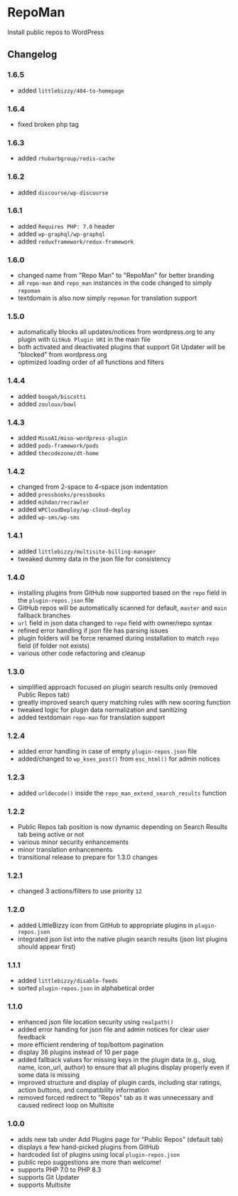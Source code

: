 # RepoMan

Install public repos to WordPress

## Changelog

### 1.6.5
- added `littlebizzy/404-to-homepage`

### 1.6.4
- fixed broken php tag

### 1.6.3
- added `rhubarbgroup/redis-cache`

### 1.6.2
- added `discourse/wp-discourse`

### 1.6.1
- added `Requires PHP: 7.0` header
- added `wp-graphql/wp-graphql`
- added `reduxframework/redux-framework`

### 1.6.0
- changed name from "Repo Man" to "RepoMan" for better branding
- all `repo-man` and `repo_man` instances in the code changed to simply `repoman`
- textdomain is also now simply `repoman` for translation support

### 1.5.0
- automatically blocks all updates/notices from wordpress.org to any plugin with `GitHub Plugin URI` in the main file
- both activated and deactivated plugins that support Git Updater will be "blocked" from wordpress.org
- optimized loading order of all functions and filters

### 1.4.4
- added `boogah/biscotti`
- added `zouloux/bowl`

### 1.4.3
- added `MisoAI/miso-wordpress-plugin`
- added `pods-framework/pods`
- added `thecodezone/dt-home`

### 1.4.2
- changed from 2-space to 4-space json indentation
- added `pressbooks/pressbooks`
- added `mihdan/recrawler`
- added `WPCloudDeploy/wp-cloud-deploy`
- added `wp-sms/wp-sms`

### 1.4.1
- added `littlebizzy/multisite-billing-manager`
- tweaked dummy data in the json file for consistency

### 1.4.0
- installing plugins from GitHub now supported based on the `repo` field in the `plugin-repos.json` file
- GitHub repos will be automatically scanned for default, `master` and `main` fallback branches
- `url` field in json data changed to `repo` field with owner/repo syntax
- refined error handling if json file has parsing issues
- plugin folders will be force renamed during installation to match `repo` field (if folder not exists)
- various other code refactoring and cleanup

### 1.3.0
- simplified approach focused on plugin search results only (removed Public Repos tab)
- greatly improved search query matching rules with new scoring function
- tweaked logic for plugin data normalization and sanitizing
- added textdomain `repo-man` for translation support

### 1.2.4
- added error handling in case of empty `plugin-repos.json` file
- added/changed to `wp_kses_post()` from `esc_html()` for admin notices

### 1.2.3
- added `urldecode()` inside the `repo_man_extend_search_results` function

### 1.2.2 
- Public Repos tab position is now dynamic depending on Search Results tab being active or not
- various minor security enhancements
- minor translation enhancements
- transitional release to prepare for 1.3.0 changes

### 1.2.1
- changed 3 actions/filters to use priority `12`

### 1.2.0
- added LittleBizzy icon from GitHub to appropriate plugins in `plugin-repos.json`
- integrated json list into the native plugin search results (json list plugins should appear first)

### 1.1.1
- added `littlebizzy/disable-feeds`
- sorted `plugin-repos.json` in alphabetical order

### 1.1.0
- enhanced json file location security using `realpath()`
- added error handing for json file and admin notices for clear user feedback
- more efficient rendering of top/bottom pagination
- display 36 plugins instead of 10 per page
- added fallback values for missing keys in the plugin data (e.g., slug, name, icon_url, author) to ensure that all plugins display properly even if some data is missing
- improved structure and display of plugin cards, including star ratings, action buttons, and compatibility information
- removed forced redirect to  "Repos" tab as it was unnecessary and caused redirect loop on Multisite

### 1.0.0
- adds new tab under Add Plugins page for "Public Repos" (default tab)
- displays a few hand-picked plugins from GitHub
- hardcoded list of plugins using local `plugin-repos.json`
- public repo suggestions are more than welcome!
- supports PHP 7.0 to PHP 8.3
- supports Git Updater
- supports Multisite
